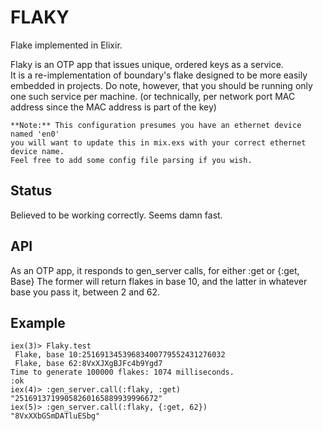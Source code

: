 FLAKY
======

Flake implemented in Elixir.

Flaky is an OTP app that issues unique, ordered keys as a service.  
It is a re-implementation of boundary's flake designed to be more easily embedded in projects. 
Do note, however, that you should be running only one such service per machine. (or technically,
per network port MAC address since the MAC address is part of the key)

```
**Note:** This configuration presumes you have an ethernet device named 'en0'
you will want to update this in mix.exs with your correct ethernet device name.
Feel free to add some config file parsing if you wish. 
```
## Status

Believed to be working correctly. Seems damn fast.

## API

As an OTP app, it responds to gen_server calls, for either :get or {:get, Base}  The former will
return flakes in base 10, and the latter in whatever base you pass it, between 2 and 62.

## Example

```
iex(3)> Flaky.test
 Flake, base 10:25169134539683400779552431276032
 Flake, base 62:8VxXJXgBJFc4b9Ygd7
Time to generate 100000 flakes: 1074 milliseconds.
:ok
iex(4)> :gen_server.call(:flaky, :get)
"25169137199058260165889939996672"
iex(5)> :gen_server.call(:flaky, {:get, 62})
"8VxXXbGSmDATluESbg"
```

